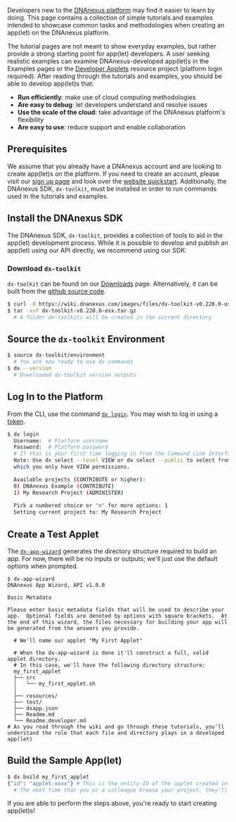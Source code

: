 Developers new to the [DNAnexus platform](https://platform.dnanexus.com/login) may find it easier to learn by doing. This page contains a collection of simple tutorials and examples intended to showcase common tasks and methodologies when creating an app(let) on the DNAnexus platform.

The tutorial pages are not meant to show everyday examples, but rather provide a strong starting point for app(let) developers. A user seeking realistic examples can examine DNAnexus-developed app(let)s in the Examples pages or the [Developer Applets](https://platform.dnanexus.com/projects/B406G0x2fz2B3GVk65200003/data/) resource project (platform login required). After reading through the tutorials and examples, you should be able to develop app(let)s that:

- **Run efficiently**: make use of cloud computing methodologies
- **Are easy to debug**: let developers understand and resolve issues
- **Use the scale of the cloud**: take advantage of the DNAnexus platform's flexibility
- **Are easy to use**: reduce support and enable collaboration

## Prerequisites

We assume that you already have a DNAnexus account and are looking to create app(let)s on the platform. If you need to create an account, please visit our [sign up page](https://platform.dnanexus.com/register) and look over the [website quickstart](https://wiki.dnanexus.com/UI/Quickstart). Additionally, the DNAnexus SDK, `dx-toolkit`, must be installed in order to run commands used in the tutorials and examples.

## Install the DNAnexus SDK

The DNAnexus SDK, `dx-toolkit`, provides a collection of tools to aid in the app(let) development process. While it is possible to develop and publish an app(let) using our API directly, we recommend using our SDK:

### Download `dx-toolkit`

`dx-toolkit` can be found on our [Downloads](https://wiki.dnanexus.com/Downloads#DNAnexus-Platform-SDK) page. Alternatively, it can be built from the [github source code](https://github.com/dnanexus/dx-toolkit).

```bash
$ curl -O https://wiki.dnanexus.com/images/files/dx-toolkit-v0.228.0-osx.tar.gz
$ tar -xvf dx-toolkit-v0.228.0-osx.tar.gz
  # A folder dx-toolkit/ will be created in the current directory
```

## Source the `dx-toolkit` Environment

```bash
$ source dx-toolkit/environment
  # You are now ready to use dx commands
$ dx --version
  # Downloaded dx-toolkit version outputs
```

## Log In to the Platform

From the CLI, use the command [`dx login`](https://wiki.dnanexus.com/Command-Line-Client/Index-of-dx-Commands#login). You may wish to log in using a [token](https://wiki.dnanexus.com/Command-Line-Client/Login-and-Logout#Authentication-Tokens).

```bash
$ dx login
  Username:  # Platform username
  Password:  # Platform password
  # If this is your first time logging in from the Command Line Interface, you will be prompted to select a project
  Note: Use dx select --level VIEW or dx select --public to select from projects for
  which you only have VIEW permissions.

  Available projects (CONTRIBUTE or higher):
  0) DNAnexus Example (CONTRIBUTE)
  1) My Research Project (ADMINISTER)
  
  Pick a numbered choice or "m" for more options: 1
  Setting current project to: My Research Project
```

## Create a Test Applet

The [`dx-app-wizard`](https://wiki.dnanexus.com/Helpstrings-of-SDK-Command-Line-Utilities#dx-app-wizard) generates the directory structure required to build an app. For now, there will be no inputs or outputs; we'll just use the default options when prompted.

```
$ dx-app-wizard
DNAnexus App Wizard, API v1.0.0

Basic Metadata

Please enter basic metadata fields that will be used to describe your app.  Optional fields are denoted by options with square brackets.  At the end of this wizard, the files necessary for building your app will be generated from the answers you provide.

  # We'll name our applet "My First Applet"

  # When the dx-app-wizard is done it'll construct a full, valid applet directory.
  # In this case, we'll have the following directory structure:
  my_first_applet
  ├── src
  │   └── my_first_applet.sh
  │
  ├── resources/
  ├── test/
  ├── dxapp.json
  ├── Readme.md
  └── Readme.developer.md
# As you read through the wiki and go through these tutorials, you'll understand the role that each file and directory plays in a developed app(let)
```

## Build the Sample App(let)

```bash
$ dx build my_first_applet
{"id": "applet-xxxx"} # This is the entity-ID of the applet created in the project
  # The next time that you or a colleague browse your project, they'll see this applet.
```

If you are able to perform the steps above, you're ready to start creating app(let)s!